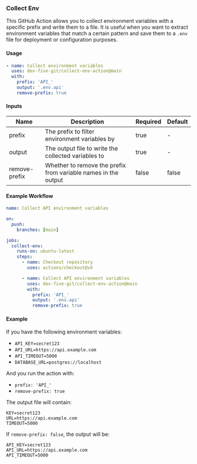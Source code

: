### Collect Env

This GitHub Action allows you to collect environment variables with a specific prefix and write them to a file. It is useful when you want to extract environment variables that match a certain pattern and save them to a `.env` file for deployment or configuration purposes.

#### Usage

```yaml
- name: Collect environment variables
  uses: dev-five-git/collect-env-action@main
  with:
    prefix: 'API_'
    output: '.env.api'
    remove-prefix: true
```

#### Inputs

| Name | Description | Required | Default |
|------|-------------|----------|---------|
| prefix | The prefix to filter environment variables by | true | - |
| output | The output file to write the collected variables to | true | - |
| remove-prefix | Whether to remove the prefix from variable names in the output | false | false |

#### Example Workflow

```yaml
name: Collect API environment variables

on:
  push:
    branches: [main]

jobs:
  collect-env:
    runs-on: ubuntu-latest
    steps:
      - name: Checkout repository
        uses: actions/checkout@v4

      - name: Collect API environment variables
        uses: dev-five-git/collect-env-action@main
        with:
          prefix: 'API_'
          output: '.env.api'
          remove-prefix: true
```

#### Example

If you have the following environment variables:
- `API_KEY=secret123`
- `API_URL=https://api.example.com`
- `API_TIMEOUT=5000`
- `DATABASE_URL=postgres://localhost`

And you run the action with:
- `prefix: 'API_'`
- `remove-prefix: true`

The output file will contain:
```
KEY=secret123
URL=https://api.example.com
TIMEOUT=5000
```

If `remove-prefix: false`, the output will be:
```
API_KEY=secret123
API_URL=https://api.example.com
API_TIMEOUT=5000
```
